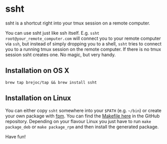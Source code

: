 # ssht

ssht is a shortcut right into your tmux session on a remote computer.

You can use ssht just like ssh itself. E.g. `ssht root@your_remote_computer.com` will connect you to your remote computer via `ssh`, but instead of simply dropping you to a shell, `ssht` tries to connect you to a running tmux session on the remote computer. If there is no tmux session ssht creates one. No magic, but very handy.

## Installation on OS X

`brew tap brejoc/tap && brew install ssht`

## Installation on Linux

You can either copy `ssht` somewhere into your `$PATH` (e.g. `~/bin`) or create your own package with [fpm](https://github.com/jordansissel/fpm/wiki). You can find the [Makefile here](https://github.com/brejoc/ssht/blob/master/Makefile) in the GitHub repository. Depending on your flavour Linux you just have to run `make package_deb` or `make package_rpm` and then install the generated package.

Have fun!


